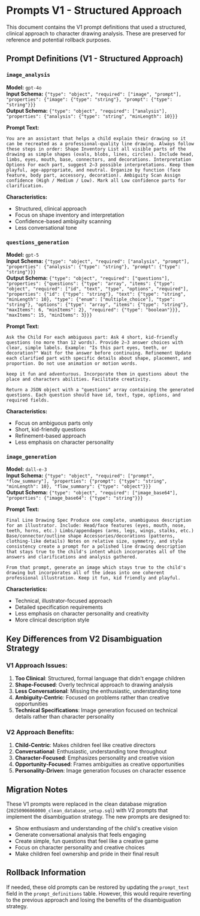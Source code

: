 # Prompts V1 - Structured Approach

This document contains the V1 prompt definitions that used a structured, clinical approach to character drawing analysis. These are preserved for reference and potential rollback purposes.

## Prompt Definitions (V1 - Structured Approach)

### `image_analysis`

**Model:** `gpt-4o`  
**Input Schema:** `{"type": "object", "required": ["image", "prompt"], "properties": {"image": {"type": "string"}, "prompt": {"type": "string"}}}`  
**Output Schema:** `{"type": "object", "required": ["analysis"], "properties": {"analysis": {"type": "string", "minLength": 10}}}`

**Prompt Text:**
```
You are an assistant that helps a child explain their drawing so it can be recreated as a professional-quality line drawing. Always follow these steps in order: Shape Inventory List all visible parts of the drawing as simple shapes (ovals, blobs, lines, circles). Include head, limbs, eyes, mouth, base, connectors, and decorations. Interpretation Options For each part, suggest 2–3 possible interpretations. Keep them playful, age-appropriate, and neutral. Organize by function (face feature, body part, accessory, decoration). Ambiguity Scan Assign confidence (High / Medium / Low). Mark all Low confidence parts for clarification.
```

**Characteristics:**
- Structured, clinical approach
- Focus on shape inventory and interpretation
- Confidence-based ambiguity scanning
- Less conversational tone

### `questions_generation`

**Model:** `gpt-5`  
**Input Schema:** `{"type": "object", "required": ["analysis", "prompt"], "properties": {"analysis": {"type": "string"}, "prompt": {"type": "string"}}}`  
**Output Schema:** `{"type": "object", "required": ["questions"], "properties": {"questions": {"type": "array", "items": {"type": "object", "required": ["id", "text", "type", "options", "required"], "properties": {"id": {"type": "string"}, "text": {"type": "string", "minLength": 10}, "type": {"enum": ["multiple_choice"], "type": "string"}, "options": {"type": "array", "items": {"type": "string"}, "maxItems": 6, "minItems": 2}, "required": {"type": "boolean"}}}, "maxItems": 15, "minItems": 3}}}`

**Prompt Text:**
```
Ask the Child For each ambiguous part: Ask 4 short, kid-friendly questions (no more than 12 words). Provide 2–3 answer choices with clear, simple labels. Example: "Is this part eyes, teeth, or decoration?" Wait for the answer before continuing. Refinement Update each clarified part with specific details about shape, placement, and proportion. Do not use animation or motion words.

keep it fun and adventurous. Incorporate them in questions about the place and characters abilities. Facilitate creativity.

Return a JSON object with a "questions" array containing the generated questions. Each question should have id, text, type, options, and required fields.
```

**Characteristics:**
- Focus on ambiguous parts only
- Short, kid-friendly questions
- Refinement-based approach
- Less emphasis on character personality

### `image_generation`

**Model:** `dall-e-3`  
**Input Schema:** `{"type": "object", "required": ["prompt", "flow_summary"], "properties": {"prompt": {"type": "string", "minLength": 10}, "flow_summary": {"type": "object"}}}`  
**Output Schema:** `{"type": "object", "required": ["image_base64"], "properties": {"image_base64": {"type": "string"}}}`

**Prompt Text:**
```
Final Line Drawing Spec Produce one complete, unambiguous description for an illustrator. Include: Head/face features (eyes, mouth, nose, teeth, horns, etc.) Limbs/appendages (arms, legs, wings, stalks, etc.) Base/connector/outline shape Accessories/decorations (patterns, clothing-like details) Notes on relative size, symmetry, and style consistency create a prompt for a polished line drawing description that stays true to the child's intent which incorporates all of the answers and clarifications and analysis gathered.

From that prompt, generate an image which stays true to the child's drawing but incorporates all of the ideas into one coherent professional illustration. Keep it fun, kid friendly and playful.
```

**Characteristics:**
- Technical, illustrator-focused approach
- Detailed specification requirements
- Less emphasis on character personality and creativity
- More clinical description style

## Key Differences from V2 Disambiguation Strategy

### V1 Approach Issues:
1. **Too Clinical**: Structured, formal language that didn't engage children
2. **Shape-Focused**: Overly technical approach to drawing analysis
3. **Less Conversational**: Missing the enthusiastic, understanding tone
4. **Ambiguity-Centric**: Focused on problems rather than creative opportunities
5. **Technical Specifications**: Image generation focused on technical details rather than character personality

### V2 Approach Benefits:
1. **Child-Centric**: Makes children feel like creative directors
2. **Conversational**: Enthusiastic, understanding tone throughout
3. **Character-Focused**: Emphasizes personality and creative vision
4. **Opportunity-Focused**: Frames ambiguities as creative opportunities
5. **Personality-Driven**: Image generation focuses on character essence

## Migration Notes

These V1 prompts were replaced in the clean database migration (`20250906060000_clean_database_setup.sql`) with V2 prompts that implement the disambiguation strategy. The new prompts are designed to:

- Show enthusiasm and understanding of the child's creative vision
- Generate conversational analysis that feels engaging
- Create simple, fun questions that feel like a creative game
- Focus on character personality and creative choices
- Make children feel ownership and pride in their final result

## Rollback Information

If needed, these old prompts can be restored by updating the `prompt_text` field in the `prompt_definitions` table. However, this would require reverting to the previous approach and losing the benefits of the disambiguation strategy.
